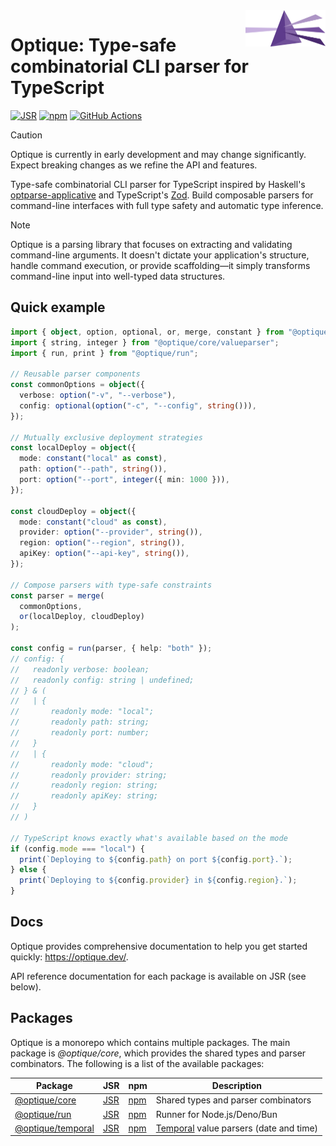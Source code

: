 <img src="docs/public/optique.svg" width="128" height="58" align="right">

Optique: Type-safe combinatorial CLI parser for TypeScript
==========================================================

[![JSR][JSR badge]][JSR]
[![npm][npm badge]][npm]
[![GitHub Actions][GitHub Actions badge]][GitHub Actions]

> [!CAUTION]
> Optique is currently in early development and may change significantly.
> Expect breaking changes as we refine the API and features.

Type-safe combinatorial CLI parser for TypeScript inspired by Haskell's
[optparse-applicative] and TypeScript's [Zod]. Build composable parsers for
command-line interfaces with full type safety and automatic type inference.

> [!NOTE]
> Optique is a parsing library that focuses on extracting and validating
> command-line arguments. It doesn't dictate your application's structure,
> handle command execution, or provide scaffolding—it simply transforms
> command-line input into well-typed data structures.

[JSR]: https://jsr.io/@optique
[JSR badge]: https://jsr.io/badges/@optique/core
[npm]: https://www.npmjs.com/package/@optique/core
[npm badge]: https://img.shields.io/npm/v/@optique/core?logo=npm
[GitHub Actions]: https://github.com/dahlia/optique/actions/workflows/main.yaml
[GitHub Actions badge]: https://github.com/dahlia/optique/actions/workflows/main.yaml/badge.svg
[optparse-applicative]: https://github.com/pcapriotti/optparse-applicative
[Zod]: https://zod.dev/


Quick example
-------------

~~~~ typescript
import { object, option, optional, or, merge, constant } from "@optique/core/parser";
import { string, integer } from "@optique/core/valueparser";
import { run, print } from "@optique/run";

// Reusable parser components
const commonOptions = object({
  verbose: option("-v", "--verbose"),
  config: optional(option("-c", "--config", string())),
});

// Mutually exclusive deployment strategies
const localDeploy = object({
  mode: constant("local" as const),
  path: option("--path", string()),
  port: option("--port", integer({ min: 1000 })),
});

const cloudDeploy = object({
  mode: constant("cloud" as const),
  provider: option("--provider", string()),
  region: option("--region", string()),
  apiKey: option("--api-key", string()),
});

// Compose parsers with type-safe constraints
const parser = merge(
  commonOptions,
  or(localDeploy, cloudDeploy)
);

const config = run(parser, { help: "both" });
// config: {
//   readonly verbose: boolean;
//   readonly config: string | undefined;
// } & (
//   | {
//       readonly mode: "local";
//       readonly path: string;
//       readonly port: number;
//   }
//   | {
//       readonly mode: "cloud";
//       readonly provider: string;
//       readonly region: string;
//       readonly apiKey: string;
//   }
// )

// TypeScript knows exactly what's available based on the mode
if (config.mode === "local") {
  print(`Deploying to ${config.path} on port ${config.port}.`);
} else {
  print(`Deploying to ${config.provider} in ${config.region}.`);
}
~~~~


Docs
----

Optique provides comprehensive documentation to help you get started quickly:
<https://optique.dev/>.

API reference documentation for each package is available on JSR (see below).


Packages
--------

Optique is a monorepo which contains multiple packages.  The main package is
*@optique/core*, which provides the shared types and parser combinators.
The following is a list of the available packages:

| Package                                  | JSR                          | npm                          | Description                              |
| ---------------------------------------- | ---------------------------- | ---------------------------- | ---------------------------------------- |
| [@optique/core](/packages/core/)         | [JSR][jsr:@optique/core]     | [npm][npm:@optique/core]     | Shared types and parser combinators      |
| [@optique/run](/packages/run/)           | [JSR][jsr:@optique/run]      | [npm][npm:@optique/run]      | Runner for Node.js/Deno/Bun              |
| [@optique/temporal](/packages/temporal/) | [JSR][jsr:@optique/temporal] | [npm][npm:@optique/temporal] | [Temporal] value parsers (date and time) |

[jsr:@optique/core]: https://jsr.io/@optique/core
[npm:@optique/core]: https://www.npmjs.com/package/@optique/core
[jsr:@optique/run]: https://jsr.io/@optique/run
[npm:@optique/run]: https://www.npmjs.com/package/@optique/run
[jsr:@optique/temporal]: https://jsr.io/@optique/temporal
[npm:@optique/temporal]: https://www.npmjs.com/package/@optique/temporal
[Temporal]: https://developer.mozilla.org/en-US/docs/Web/JavaScript/Reference/Global_Objects/Temporal
